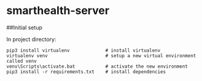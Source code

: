 # smarthealth-server

##Initial setup

In project directory:

```
pip3 install virtualenv             # install virtualenv
virtualenv venv                     # setup a new virtual environment called venv
venv\Scripts\activate.bat           # activate the new environment
pip3 install -r requirements.txt    # install dependencies
```



